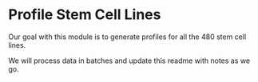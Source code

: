 # Profile Stem Cell Lines

Our goal with this module is to generate profiles for all the 480 stem cell lines. 

We will process data in batches and update this readme with notes as we go.
